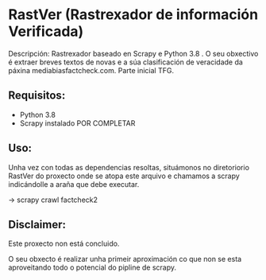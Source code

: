# RastVer (Rastrexador de información Verificada)

Descripción: Rastrexador baseado en Scrapy e Python 3.8 .
O seu obxectivo é extraer breves textos de novas
e a súa clasificación de veracidade da páxina 
mediabiasfactcheck.com. Parte inicial TFG.


Requisitos:
-----------------
- Python 3.8
- Scrapy instalado
POR COMPLETAR

Uso:
-----------------
Unha vez con todas as dependencias resoltas, situámonos
no diretoriorio RastVer do proxecto onde se atopa este arquivo
e chamamos a scrapy indicándolle a araña que debe executar.

-> scrapy crawl factcheck2


Disclaimer:
-----------------
Este proxecto non está concluido.

O seu obxecto é realizar unha primeir aproximación co que
non se esta aproveitando todo o potencial do pipline de scrapy.

